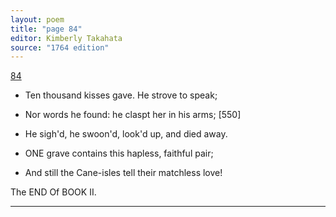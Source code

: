 ```yaml
---
layout: poem
title: "page 84"
editor: Kimberly Takahata
source: "1764 edition"
---
```



[84]()

- Ten thousand kisses gave. He strove to speak;
- Nor words he found: he claspt her in his arms; [550]
- He sigh'd, he swoon'd, look'd up, and died away.

- ONE grave contains this hapless, faithful pair;
- And still the Cane-isles tell their matchless love!

The END Of BOOK II.

---

